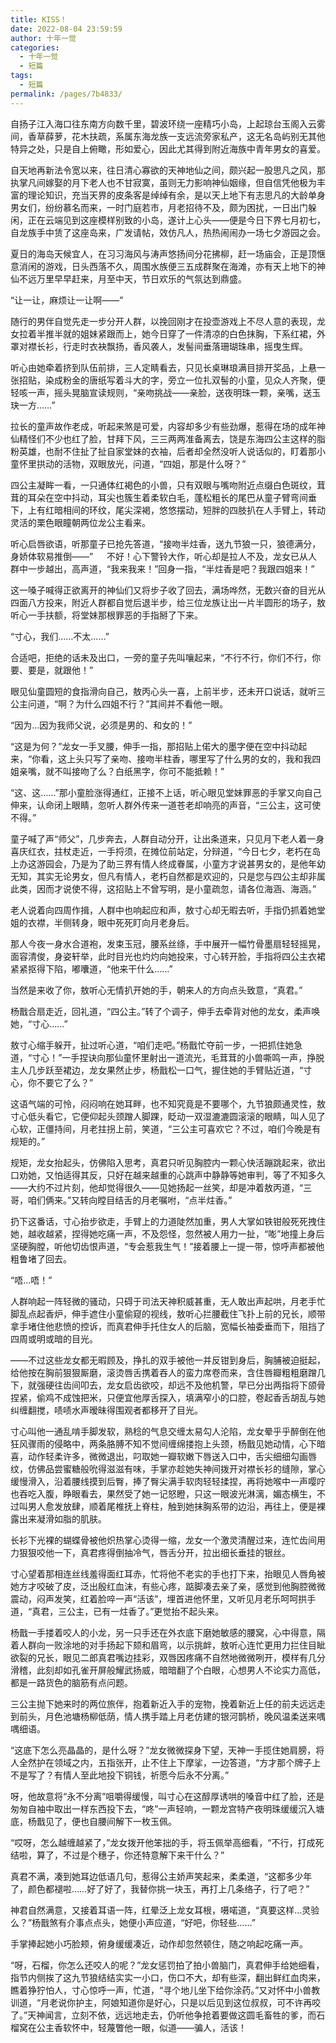 ```yaml
---
title: KISS！
date: 2022-08-04 23:59:59
author: 十年一觉
categories: 
  - 十年一觉
  - 短篇
tags: 
  - 短篇
permalink: /pages/7b4833/
---
```


自扬子江入海口往东南方向数千里，碧波环绕一座精巧小岛，上起琼台玉阁入云雾间，香草薛萝，花木扶疏，系属东海龙族一支远流旁家私产，这无名岛屿别无其他特异之处，只是自上俯瞰，形如爱心，因此尤其得到附近海族中青年男女的喜爱。<!-- more -->

自天地再新法令宽以来，往日清心寡欲的天神地仙之间，颇兴起一股思凡之风，那执掌凡间嫁娶的月下老人也不甘寂寞，虽则无力影响神仙姻缘，但自信凭他极为丰富的理论知识，充当天界的皮条客是绰绰有余，是以天上地下有志思凡的大龄单身男女们，纷纷慕名而来，一时门庭若市，月老招待不及，颇为困扰，一日出门躲闲，正在云端见到这座模样别致的小岛，遂计上心头——便是今日下界七月初七，自龙族手中赁了这座岛来，广发请帖，效仿凡人，热热闹闹办一场七夕游园之会。

夏日的海岛天候宜人，在习习海风与涛声悠扬间分花拂柳，赶一场庙会，正是顶惬意消闲的游戏，日头西落不久，周围水族便三五成群聚在海滩，亦有天上地下的神仙不远万里早早赶来，月至中天，节日欢乐的气氛达到鼎盛。

“让一让，麻烦让一让啊——”

随行的男伴自觉先走一步分开人群，以挽回刚才在投壶游戏上不尽人意的表现，龙女拉着半推半就的姐妹紧跟而上，她今日穿了一件清凉的白色抹胸，下系红裙，外罩对襟长衫，行走时衣袂飘扬，香风袭人，发髻间垂落珊瑚珠串，摇曳生辉。

听心由她牵着挤到队伍前排，三人定睛看去，只见长桌琳琅满目排开奖品，上悬一张招贴，染成粉金的唐纸写着斗大的字，旁立一位扎双髻的小童，见众人齐聚，便轻咳一声，摇头晃脑宣读规则，“亲吻挑战——亲脸，送夜明珠一颗，亲嘴，送玉玦一方……”

拉长的童声故作老成，听起来煞是可爱，内容却多少有些劲爆，惹得在场的成年神仙精怪们不少也红了脸，甘拜下风，三三两两准备离去，饶是东海四公主这样的脂粉英雄，也耐不住扯了扯自家堂妹的衣袖，后者却全然没听人说话似的，盯着那小童怀里拱动的活物，双眼放光，问道，“四姐，那是什么呀？”

四公主凝眸一看，一只通体红褐色的小兽，只有双眼与嘴吻附近点缀白色斑纹，茸茸的耳朵在空中抖动，耳尖也簇生着柔软白毛，蓬松粗长的尾巴从童子臂弯间垂下，上有红暗相间的环纹，尾尖深褐，悠悠摆动，短胖的四肢扒在人手臂上，转动灵活的栗色眼瞳朝两位龙公主看来。

听心启唇欲语，听那童子已抢先答道，“接吻半炷香，送九节狼一只，狼德满分，身娇体软易推倒——”
　
不好！心下警铃大作，听心却是拉人不及，龙女已从人群中一步越出，高声道，“我来我来！”回身一指，“半炷香是吧？我跟四姐来！”

这一嗓子喊得正欲离开的神仙们又将步子收了回去，满场哗然，无数兴奋的目光从四面八方投来，附近人群都自觉后退半步，给三位龙族让出一片半圆形的场子，敖听心一手扶额，将堂妹那根罪恶的手指掰了下来。

“寸心，我们……不太……”

合适吧，拒绝的话未及出口，一旁的童子先叫嚷起来，“不行不行，你们不行，你要、要是，就跟他！”

眼见仙童圆短的食指滑向自己，敖丙心头一喜，上前半步，还未开口说话，就听三公主问道，“啊？为什么四姐不行？”其间并不看他一眼。

“因为…因为我师父说，必须是男的、和女的！”

“这是为何？”龙女一手叉腰，伸手一指，那招贴上偌大的墨字便在空中抖动起来，“你看，这上头只写了亲吻、接吻半柱香，哪里写了什么男的女的，我和我四姐亲嘴，就不叫接吻了么？白纸黑字，你可不能抵赖！”

“这、这……”那小童脸涨得通红，正接不上话，听心眼见堂妹罪恶的手掌又向自己伸来，认命闭上眼睛，忽听人群外传来一道苍老却响亮的声音，“三公主，这可使不得。”

童子喊了声“师父”，几步奔去，人群自动分开，让出条道来，只见月下老人着一身喜庆红衣，拄杖走近，一手捋须，在摊位前站定，分辩道，“今日七夕，老朽在岛上办这游园会，乃是为了助三界有情人终成眷属，小童方才说甚男女的，是他年幼无知，其实无论男女，但凡有情人，老朽自然都是欢迎的，只是您与四公主却非属此类，因而才说使不得，这招贴上不曾写明，是小童疏忽，请各位海涵、海涵。”

老人说着向四周作揖，人群中也响起应和声，敖寸心却无暇去听，手指仍抓着她堂姐的衣襟，半侧转身，眼中死死盯向月老身后。

那人今夜一身水合道袍，发束玉冠，腰系丝绦，手中展开一幅竹骨墨扇轻轻摇晃，面容清俊，身姿轩举，此时目光也灼灼向她投来，寸心转开脸，手指将四公主衣裙紧紧抠得下陷，嘟囔道，“他来干什么……”

当然是来收了你，敖听心无情扒开她的手，朝来人的方向点头致意，“真君。”

杨戬合扇走近，回礼道，“四公主。”转了个调子，伸手去牵背对他的龙女，柔声唤她，“寸心……”

敖寸心缩手躲开，扯过听心道，“咱们走吧。”杨戬忙夺前一步，一把抓住她急道，“寸心！”一手捏诀向那仙童怀里射出一道流光，毛茸茸的小兽嘶鸣一声，挣脱主人几步跃至裙边，龙女果然止步，杨戬松一口气，握住她的手臂贴近道，“寸心，你不要它了么？”

这语气端的可怜，闷闷响在她耳畔，也不知究竟是不要哪个，九节狼颇通灵性，敖寸心低头看它，它便仰起头颈蹭人脚踝，眨动一双湿漉漉圆滚滚的眼睛，叫人见了心软，正僵持间，月老拄拐上前，笑道，“三公主可喜欢它？不过，咱们今晚是有规矩的。”

规矩，龙女抬起头，仿佛陷入思考，真君只听见胸腔内一颗心快活蹦跳起来，欲出口劝她，又怕适得其反，只好在越来越重的心跳声中静静等她审判，等了不知多久——大约不过片刻，他却觉得很久——见她扬起一丝笑，却是冲着敖丙道，“三哥，咱们俩来。”又转向瞠目结舌的月老嘱咐，“点半炷香。”

扔下这番话，寸心抬步欲走，手臂上的力道陡然加重，男人大掌如铁钳般死死拽住她，越收越紧，捏得她吃痛一声，不及怨怪，忽然被人用力一扯，“嘭”地撞上身后坚硬胸膛，听他切齿恨声道，“专会惹我生气！”接着腰上一提一带，惊呼声都被他粗鲁堵了回去。

“唔…唔！”

人群响起一阵轻微的骚动，只碍于司法天神积威甚重，无人敢出声起哄，月老手忙脚乱点起香炉，伸手遮住小童偷窥的视线，敖听心拦腰截住飞扑上前的兄长，顺带拿手堵住他悲愤的控诉，而真君伸手托住女人的后脑，宽幅长袖委垂而下，阻挡了四周或明或暗的目光。

——不过这些龙女都无暇顾及，挣扎的双手被他一并反钳到身后，胸脯被迫挺起，给他按在胸前狠狠厮磨，滚烫唇舌携着吞人的蛮力席卷而来，含住唇瓣粗粗磨蹭几下，就强硬往齿间叩去，龙女启齿欲咬，却远不及他机警，早已分出两指将下颌骨捏紧，偷鸡不成蚀把米，只便宜他厚舌探入，填满窄小的口腔，卷起香舌胡乱与她纠缠翻搅，啧啧水声暧昧得围观者都移开了目光。

寸心叫他一通乱啃手脚发软，熟稔的气息交缠太易勾人沦陷，龙女晕乎乎醉倒在他狂风骤雨的侵略中，两条胳膊不知不觉间缠绵搂抱上头颈，杨戬见她动情，心下暗喜，动作轻柔许多，微微退出，叼取她一瓣软嫩下唇送入口中，舌尖细细勾画唇纹，仿佛品尝蜜糖般吮得滋滋有味，手掌亦趁她失神间拨开对襟长衫的缝隙，掌心缓慢滑入，沿着腰线摸到后臀，捧了臀尖满手软肉轻轻揉捏，再将她喉中一声嘤咛也吞吃入腹，睁眼看去，果然受了她一记怒瞪，只这一眼波光淋漓，媚态横生，不过叫男人愈发放肆，顺着尾椎抚上脊柱，触到她抹胸系带的边沿，再往上，便是裸露出来凝滑如脂的肌肤。

长衫下光裸的蝴蝶骨被他炽热掌心烫得一缩，龙女一个激灵清醒过来，连忙齿间用力狠狠咬他一下，真君疼得倒抽冷气，唇舌分开，拉出细长垂挂的银丝。

寸心望着那相连丝线羞得面红耳赤，忙将他不老实的手也打下来，抬眼见人唇角被她方才咬破了皮，泛出殷红血沫，有些心疼，踮脚凑去亲了亲，感觉到他胸腔微微震动，闷声发笑，红着脸啐一声“活该”，埋首进他怀里，又听见月老乐呵呵拱手道，“真君，三公主，已有一炷香了。”更觉抬不起头来。

杨戬一手搂着咬人的小龙，另一只手还在外衣底下磨她敏感的腰窝，心中得意，隔着人群向一败涂地的对手扬起下颏和眉弯，以示挑衅，敖听心连忙更用力拦住目眦欲裂的兄长，眼见二郎真君嘴边挂彩，双唇因疼痛不自然地微微咧开，模样有几分滑稽，此刻却如孔雀开屏般耀武扬威，暗暗翻了个白眼，心想男人不论实力高低，都是一路货色的脑筋有点问题。

三公主抛下她来时的两位旅伴，抱着新近入手的宠物，挽着新近上任的前夫远远走到前头，月色池塘杨柳低荫，情人携手踏上月老仿建的银河鹊桥，晚风温柔送来喁喁细语。

“这底下怎么亮晶晶的，是什么呀？”龙女微微探身下望，天神一手揽住她肩膀，将人全然护在领域之内，五指张开，止不住上下摩挲，一边答道，“方才那个牌子上不是写了？有情人至此地投下铜钱，祈愿今后永不分离。”

呀，他故意将“永不分离”咀嚼得缓慢，叫寸心在这醇厚诱哄的嗓音中红了脸，还是匆匆自袖中取出一样东西投下去，“咚”一声轻响，一颗龙宫特产夜明珠缓缓沉入塘底，杨戬见了，便也自腰间解下一枚玉佩。

“哎呀，怎么越缠越紧了，”龙女拨开他笨拙的手，将玉佩举高细看，“不行，打成死结啦，算了，不过是个穗子，你还特意解下来干什么？”

真君不满，凑到她耳边低语几句，惹得公主娇声笑起来，柔柔道，“这都多少年了，颜色都褪啦……好了好了，我替你挑一块玉，再打上几条络子，行了吧？”

神君自然满意，又接着耳语一阵，红晕泛上龙女耳根，嗫喏道，“真要这样…灵验么？”杨戬煞有介事点点头，她便小声应道，“好吧，你轻些……”

手掌捧起她小巧脸颊，俯身缓缓凑近，动作却忽然顿住，随之响起吃痛一声。

“呀，石榴，你怎么还咬人的呢？”龙女惩罚拍了拍小兽脑门，真君伸手给她细看，指节内侧挨了这九节狼结结实实一小口，伤口不大，却有些深，翻出鲜红血肉来，瞧着狰狞怕人，寸心惊呼一声，忙道，“寻个地儿坐下给你涂药。”又对怀中小兽教训道，“月老说你护主，阿娘知道你是好心，只是以后见到这位叔叔，可不许再咬了。”天神闻言，立刻不依，远远地走去，仍听他争抢着要做这圆毛畜牲的爹，而石榴窝在公主香软怀中，轻蔑瞥他一眼，似道——骗人，活该！
